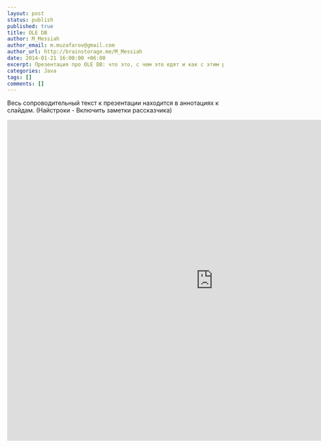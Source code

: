 ```yaml
---
layout: post
status: publish
published: true
title: OLE DB
author: M_Messiah
author_email: m.muzafarov@gmail.com
author_url: http://brainstorage.me/M_Messiah
date: 2014-01-21 16:00:00 +06:00
excerpt: Презентация про OLE DB: что это, с чем это едят и как с этим работать.
categories: Java
tags: []
comments: []
---
```


Весь сопроводительный текст к презентации находится в аннотациях к слайдам. (Найстроки - Включить заметки рассказчика)

<iframe src="https://docs.google.com/presentation/d/1vfU8VSA54FIQZ9lR4QNxbb5BXVIWtItw1anWXt0GuPg/embed?start=false&loop=false&delayms=15000" frameborder="0" width="960" height="749" allowfullscreen="true" mozallowfullscreen="true" webkitallowfullscreen="true"></iframe>